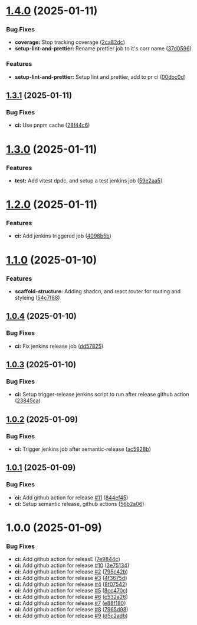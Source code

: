 # [1.4.0](https://github.com/DimRev/fc-react-client/compare/v1.3.1...v1.4.0) (2025-01-11)


### Bug Fixes

* **coverage:** Stop tracking coverage ([2ca82dc](https://github.com/DimRev/fc-react-client/commit/2ca82dc7525e7587aa413da2e59adea48364edec))
* **setup-lint-and-prettier:** Rename prettier job to it's corr name ([37d0596](https://github.com/DimRev/fc-react-client/commit/37d05964aec2a6ee4fa931644df08f4cd7b1a1d8))


### Features

* **setup-lint-and-prettier:** Setup lint and prettier, add to pr ci ([00dbc0d](https://github.com/DimRev/fc-react-client/commit/00dbc0d71c92cd2e351698944cfbbe724ca0c59f))

## [1.3.1](https://github.com/DimRev/fc-react-client/compare/v1.3.0...v1.3.1) (2025-01-11)

### Bug Fixes

- **ci:** Use pnpm cache ([28f44c6](https://github.com/DimRev/fc-react-client/commit/28f44c6103458a4619ac0d7f51967a9d8e250421))

# [1.3.0](https://github.com/DimRev/fc-react-client/compare/v1.2.0...v1.3.0) (2025-01-11)

### Features

- **test:** Add vitest dpdc, and setup a test jenkins job ([59e2aa5](https://github.com/DimRev/fc-react-client/commit/59e2aa572200934965efd01267b8d74b8d979161))

# [1.2.0](https://github.com/DimRev/fc-react-client/compare/v1.1.0...v1.2.0) (2025-01-11)

### Features

- **ci:** Add jenkins triggered job ([4098b5b](https://github.com/DimRev/fc-react-client/commit/4098b5b1af470d51c6ec7ea6f81a1b786e8245d5))

# [1.1.0](https://github.com/DimRev/fc-react-client/compare/v1.0.4...v1.1.0) (2025-01-10)

### Features

- **scaffold-structure:** Adding shadcn, and react router for routing and styleing ([54c7f88](https://github.com/DimRev/fc-react-client/commit/54c7f8814016f48ad64b2f99273a4be944983ced))

## [1.0.4](https://github.com/DimRev/fc-react-client/compare/v1.0.3...v1.0.4) (2025-01-10)

### Bug Fixes

- **ci:** Fix jenkins release job ([dd57825](https://github.com/DimRev/fc-react-client/commit/dd57825d13f48f3c783144d2598c54145afb224e))

## [1.0.3](https://github.com/DimRev/fc-react-client/compare/v1.0.2...v1.0.3) (2025-01-10)

### Bug Fixes

- **ci:** Setup trigger-release jenkins script to run after release github action ([23845ca](https://github.com/DimRev/fc-react-client/commit/23845cace5c21eae07074c46791820e4ca512bbf))

## [1.0.2](https://github.com/DimRev/fc-react-client/compare/v1.0.1...v1.0.2) (2025-01-09)

### Bug Fixes

- **ci:** Trigger jenkins job after semantic-release ([ac5928b](https://github.com/DimRev/fc-react-client/commit/ac5928b519a69cc082ca3127db9339589caaf3ea))

## [1.0.1](https://github.com/DimRev/fc-react-client/compare/v1.0.0...v1.0.1) (2025-01-09)

### Bug Fixes

- **ci:** Add github action for release [#11](https://github.com/DimRev/fc-react-client/issues/11) ([844ef45](https://github.com/DimRev/fc-react-client/commit/844ef45b81b973e7136c969df5bfbd3d440ef1ab))
- **ci:** Setup semantic release, github actions ([56b2a06](https://github.com/DimRev/fc-react-client/commit/56b2a061cd77a10b93c391f320e91d7bb05a2d19))

# 1.0.0 (2025-01-09)

### Bug Fixes

- **ci:** Add github action for releasE ([7e9844c](https://github.com/DimRev/fc-react-client/commit/7e9844c721dba2faf4c191970a26c50468d0d33a))
- **ci:** Add github action for release [#10](https://github.com/DimRev/fc-react-client/issues/10) ([3e75134](https://github.com/DimRev/fc-react-client/commit/3e75134460c20d2b1c7e6992217c7b05b07557b0))
- **ci:** Add github action for release [#2](https://github.com/DimRev/fc-react-client/issues/2) ([795c42b](https://github.com/DimRev/fc-react-client/commit/795c42bc7bb9d974bcb8c5904d475749313f5909))
- **ci:** Add github action for release [#3](https://github.com/DimRev/fc-react-client/issues/3) ([4f3675d](https://github.com/DimRev/fc-react-client/commit/4f3675d7b6e770c601b0c22ad5e362df925036f7))
- **ci:** Add github action for release [#4](https://github.com/DimRev/fc-react-client/issues/4) ([8f07542](https://github.com/DimRev/fc-react-client/commit/8f075421ff85e8cd2e0bd9d6349cf9d6ab7aef32))
- **ci:** Add github action for release [#5](https://github.com/DimRev/fc-react-client/issues/5) ([8cc470c](https://github.com/DimRev/fc-react-client/commit/8cc470c949fe980cc32d1fb58a8974ce4ff797b7))
- **ci:** Add github action for release [#6](https://github.com/DimRev/fc-react-client/issues/6) ([c532a26](https://github.com/DimRev/fc-react-client/commit/c532a2685748c1575df297902b9482ef4cac8210))
- **ci:** Add github action for release [#7](https://github.com/DimRev/fc-react-client/issues/7) ([e88f180](https://github.com/DimRev/fc-react-client/commit/e88f180c2e66b8e4a53eef7991a6f75e74b4025b))
- **ci:** Add github action for release [#8](https://github.com/DimRev/fc-react-client/issues/8) ([7965d98](https://github.com/DimRev/fc-react-client/commit/7965d980d91a73de907b38f395cbacd4d94aa2b3))
- **ci:** Add github action for release [#9](https://github.com/DimRev/fc-react-client/issues/9) ([d5c2adb](https://github.com/DimRev/fc-react-client/commit/d5c2adb868d517cb5894bad2d533f59552fa91ac))
